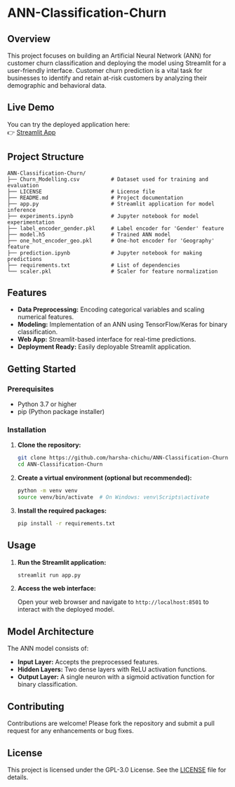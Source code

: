 # ANN-Classification-Churn

## Overview

This project focuses on building an Artificial Neural Network (ANN) for customer churn classification and deploying the model using Streamlit for a user-friendly interface. Customer churn prediction is a vital task for businesses to identify and retain at-risk customers by analyzing their demographic and behavioral data.

## Live Demo

You can try the deployed application here:  
👉 [Streamlit App](https://ann-classification-churn-mwvirqtg3swf7s3nseeo6j.streamlit.app/)


## Project Structure

```
ANN-Classification-Churn/
├── Churn_Modelling.csv          # Dataset used for training and evaluation
├── LICENSE                      # License file
├── README.md                    # Project documentation
├── app.py                       # Streamlit application for model inference
├── experiments.ipynb            # Jupyter notebook for model experimentation
├── label_encoder_gender.pkl     # Label encoder for 'Gender' feature
├── model.h5                     # Trained ANN model
├── one_hot_encoder_geo.pkl      # One-hot encoder for 'Geography' feature
├── prediction.ipynb             # Jupyter notebook for making predictions
├── requirements.txt             # List of dependencies
└── scaler.pkl                   # Scaler for feature normalization
```

## Features

- **Data Preprocessing:** Encoding categorical variables and scaling numerical features.
- **Modeling:** Implementation of an ANN using TensorFlow/Keras for binary classification.
- **Web App:** Streamlit-based interface for real-time predictions.
- **Deployment Ready:** Easily deployable Streamlit application.

## Getting Started

### Prerequisites

- Python 3.7 or higher
- pip (Python package installer)

### Installation

1. **Clone the repository:**

   ```bash
   git clone https://github.com/harsha-chichu/ANN-Classification-Churn.git
   cd ANN-Classification-Churn
   ```

2. **Create a virtual environment (optional but recommended):**

   ```bash
   python -m venv venv
   source venv/bin/activate  # On Windows: venv\Scripts\activate
   ```

3. **Install the required packages:**

   ```bash
   pip install -r requirements.txt
   ```

## Usage

1. **Run the Streamlit application:**

   ```bash
   streamlit run app.py
   ```

2. **Access the web interface:**

   Open your web browser and navigate to `http://localhost:8501` to interact with the deployed model.

## Model Architecture

The ANN model consists of:

- **Input Layer:** Accepts the preprocessed features.
- **Hidden Layers:** Two dense layers with ReLU activation functions.
- **Output Layer:** A single neuron with a sigmoid activation function for binary classification.

## Contributing

Contributions are welcome! Please fork the repository and submit a pull request for any enhancements or bug fixes.

## License

This project is licensed under the GPL-3.0 License. See the [LICENSE](LICENSE) file for details.

